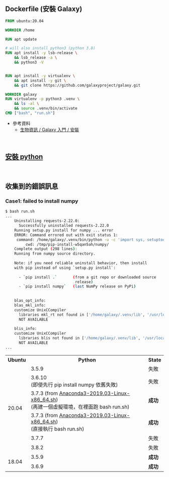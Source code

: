 ## Dockerfile (安裝 Galaxy)
```dockerfile
FROM ubuntu:20.04

WORKDIR /home

RUN apt update

# will also install python3 (python 3.8)
RUN apt install -y lsb-release \
    && lsb_release -a \
    && python3 -V


RUN apt install -y virtualenv \
    && apt install -y git \
    && git clone https://github.com/galaxyproject/galaxy.git

WORKDIR galaxy
RUN virtualenv -p python3 .venv \
    && ls -al \
    && source .venv/bin/activate
CMD ["bash", "run.sh"]
```
- 參考資料
  - [生物資訊 / Galaxy 入門 / 安裝](https://hackmd.io/2uwnUsDkQ7uF9KfB8QTLQg#%E5%AE%89%E8%A3%9D-Galaxy)

<br>

## [安裝 python](../錯誤排除紀錄.md#python)

<br>

## 收集到的錯誤訊息
### Case1: failed to install numpy
```bash
$ bash run.sh
...
    Uninstalling requests-2.22.0:
      Successfully uninstalled requests-2.22.0
    Running setup.py install for numpy ... error
    ERROR: Command errored out with exit status 1:
     command: /home/galaxy/.venv/bin/python -u -c 'import sys, setuptools, tokenize; sys.argv[0] = '"'"'/tmp/pip-install-w5qan5ah/numpy/setup.py'"'"'; __file__='"'"'/tmp/pip-install-w5qan5ah/numpy/setup.py'"'"';f=getattr(tokenize, '"'"'open'"'"', open)(__file__);code=f.read().replace('"'"'\r\n'"'"', '"'"'\n'"'"');f.close();exec(compile(code, __file__, '"'"'exec'"'"'))' install --record /tmp/pip-record-37n2n3z3/install-record.txt --single-version-externally-managed --compile --install-headers /home/galaxy/.venv/include/site/python3.8/numpy
         cwd: /tmp/pip-install-w5qan5ah/numpy/
    Complete output (298 lines):
    Running from numpy source directory.
    
    Note: if you need reliable uninstall behavior, then install
    with pip instead of using `setup.py install`:
    
      - `pip install .`       (from a git repo or downloaded source
                               release)
      - `pip install numpy`   (last NumPy release on PyPi)
    
    
    blas_opt_info:
    blas_mkl_info:
    customize UnixCCompiler
      libraries mkl_rt not found in ['/home/galaxy/.venv/lib', '/usr/local/lib', '/usr/lib64', '/usr/lib']
      NOT AVAILABLE
    
    blis_info:
    customize UnixCCompiler
      libraries blis not found in ['/home/galaxy/.venv/lib', '/usr/local/lib', '/usr/lib64', '/usr/lib']
      NOT AVAILABLE
...
```
<table>
    <tr><th>Ubuntu</th><th>Python</th><th>State</th></tr>
    <tr><td rowspan=6>20.04</td><td>3.5.9</td><td>失敗</td></tr>
    <tr><td>3.6.10<br>(即使先行 pip install numpy 依舊失敗)</td><td>失敗</td></tr>
    <tr><td>3.7.3 (from <a href="https://www.digitalocean.com/community/tutorials/how-to-install-anaconda-on-ubuntu-18-04-quickstart">Anaconda3-2019.03-Linux-x86_64.sh</a>)<br>(再建一個虛擬環境，在裡面跑 bash run.sh)</td><td><b>成功</b></td></tr>
    <tr><td>3.7.3 (from <a href="https://www.digitalocean.com/community/tutorials/how-to-install-anaconda-on-ubuntu-18-04-quickstart">Anaconda3-2019.03-Linux-x86_64.sh</a>)<br>(直接執行 bash run.sh)</td><td><b>成功</b></td></tr>
    <tr><td>3.7.7</td><td>失敗</td></tr>
    <tr><td>3.8.2</td><td>失敗</td></tr>
    <tr><td rowspan=6>18.04</td><td>3.5.9</td><td><b>成功</b></td></tr>
    <tr><td>3.6.9</td><td><b>成功</b></td></tr>
</table>
